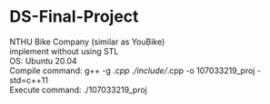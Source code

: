 # DS-Final-Project
NTHU Bike Company (similar as YouBike)  
implement without using STL  
OS: Ubuntu 20.04  
Compile command: g++ -g *.cpp ./include/*.cpp -o 107033219_proj -std=c++11  
Execute command: ./107033219_proj  
